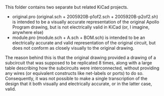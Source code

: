 This folder contains two separate but related KiCad projects.

* original.pro (original.sch + 2005920B-p1of2.sch + 2005920B-p2of2.sh) is intended to be a visually accurate representation of the original Apollo Program drawing, but is not electrically valid in KiCad (or, I imagine, anywhere else)
* module.pro (module.sch + A.sch + BOM.sch) is intended to be an electrically accurate and valid representation of the original circuit, but does not conform as closely visually to the original drawing.

The reason behind this is that the original drawing provided a drawing of a subcircuit that was supposed to be replicated 8 times, along with a large table describing how the subcircuits were interconnected, without providing any wires (or equivalent constructs like net-labels or ports) to do so.  Consequently, it was not possible to make a single transcription of the design that it both visually and electrically accurate, or in the latter case, valid.
